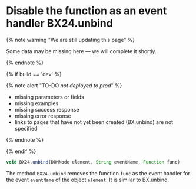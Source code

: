 # Disable the function as an event handler BX24.unbind

{% note warning "We are still updating this page" %}

Some data may be missing here — we will complete it shortly.

{% endnote %}

{% if build == 'dev' %}

{% note alert "TO-DO _not deployed to prod_" %}

- missing parameters or fields
- missing examples
- missing success response
- missing error response
- links to pages that have not yet been created (BX.unbind) are not specified

{% endnote %}

{% endif %}

```js
void BX24.unbind(DOMNode element, String eventName, Function func)
```

The method `BX24.unbind` removes the function `func` as the event handler for the event `eventName` of the object `element`. It is similar to BX.unbind.